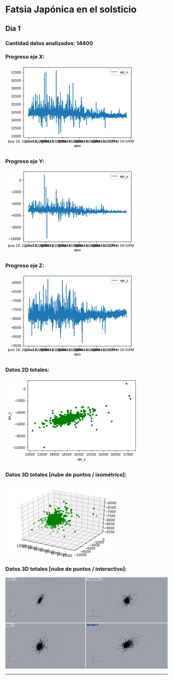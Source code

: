 # Fatsia Japónica en el solsticio

## Dia 1
### Cantidad datos analizados: 14400
### Progreso eje X:
![](proceso/fatsia_x.png)
### Progreso eje Y:
![](proceso/fatsia_y.png)
### Progreso eje Z:
![](proceso/fatsia_z.png)
### Datos 2D totales:
![](proceso/fatsia_2d.png)
### Datos 3D totales [nube de puntos / isométrico]:
![](proceso/fatsia_3d.png)
### Datos 3D totales [nube de puntos / interactivo]:
![](proceso/fatsia.gif)

________________________________________________________________________________________________________________
